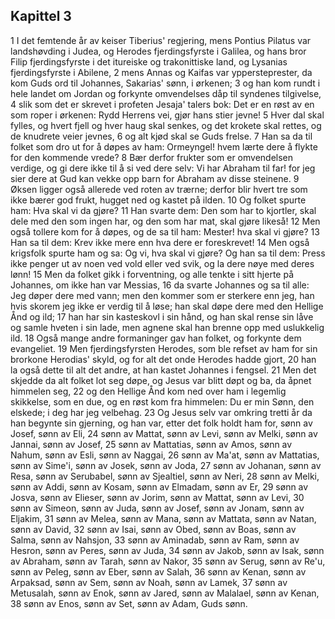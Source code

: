 ## Kapittel 3

1 I det femtende år av keiser Tiberius' regjering, mens Pontius Pilatus var landshøvding i Judea, og Herodes fjerdingsfyrste i Galilea, og hans bror Filip fjerdingsfyrste i det itureiske og trakonittiske land, og Lysanias fjerdingsfyrste i Abilene,
2 mens Annas og Kaifas var yppersteprester, da kom Guds ord til Johannes, Sakarias' sønn, i ørkenen;
3 og han kom rundt i hele landet om Jordan og forkynte omvendelses dåp til syndenes tilgivelse,
4 slik som det er skrevet i profeten Jesaja' talers bok: Det er en røst av en som roper i ørkenen: Rydd Herrens vei, gjør hans stier jevne!
5 Hver dal skal fylles, og hvert fjell og hver haug skal senkes, og det krokete skal rettes, og de knudrete veier jevnes,
6 og alt kjød skal se Guds frelse.
7 Han sa da til folket som dro ut for å døpes av ham: Ormeyngel! hvem lærte dere å flykte for den kommende vrede?
8 Bær derfor frukter som er omvendelsen verdige, og gi dere ikke til å si ved dere selv: Vi har Abraham til far! for jeg sier dere at Gud kan vekke opp barn for Abraham av disse steinene.
9 Øksen ligger også allerede ved roten av trærne; derfor blir hvert tre som ikke bærer god frukt, hugget ned og kastet på ilden.
10 Og folket spurte ham: Hva skal vi da gjøre?
11 Han svarte dem: Den som har to kjortler, skal dele med den som ingen har, og den som har mat, skal gjøre likeså!
12 Men også tollere kom for å døpes, og de sa til ham: Mester! hva skal vi gjøre?
13 Han sa til dem: Krev ikke mere enn hva dere er foreskrevet!
14 Men også krigsfolk spurte ham og sa: Og vi, hva skal vi gjøre? Og han sa til dem: Press ikke penger ut av noen ved vold eller ved svik, og la dere nøye med deres lønn!
15 Men da folket gikk i forventning, og alle tenkte i sitt hjerte på Johannes, om ikke han var Messias,
16 da svarte Johannes og sa til alle: Jeg døper dere med vann; men den kommer som er sterkere enn jeg, han hvis skorem jeg ikke er verdig til å løse; han skal døpe dere med den Hellige Ånd og ild;
17 han har sin kasteskovl i sin hånd, og han skal rense sin låve og samle hveten i sin lade, men agnene skal han brenne opp med uslukkelig ild.
18 Også mange andre formaninger gav han folket, og forkynte dem evangeliet.
19 Men fjerdingsfyrsten Herodes, som ble refset av ham for sin brorkone Herodias' skyld, og for alt det onde Herodes hadde gjort,
20 han la også dette til alt det andre, at han kastet Johannes i fengsel.
21 Men det skjedde da alt folket lot seg døpe, og Jesus var blitt døpt og ba, da åpnet himmelen seg,
22 og den Hellige Ånd kom ned over ham i legemlig skikkelse, som en due, og en røst kom fra himmelen: Du er min Sønn, den elskede; i deg har jeg velbehag.
23 Og Jesus selv var omkring tretti år da han begynte sin gjerning, og han var, etter det folk holdt ham for, sønn av Josef, sønn av Eli,
24 sønn av Mattat, sønn av Levi, sønn av Melki, sønn av Jannai, sønn av Josef,
25 sønn av Mattatias, sønn av Amos, sønn av Nahum, sønn av Esli, sønn av Naggai,
26 sønn av Ma'at, sønn av Mattatias, sønn av Sime'i, sønn av Josek, sønn av Joda,
27 sønn av Johanan, sønn av Resa, sønn av Serubabel, sønn av Sjealtiel, sønn av Neri,
28 sønn av Melki, sønn av Addi, sønn av Kosam, sønn av Elmadam, sønn av Er,
29 sønn av Josva, sønn av Elieser, sønn av Jorim, sønn av Mattat, sønn av Levi,
30 sønn av Simeon, sønn av Juda, sønn av Josef, sønn av Jonam, sønn av Eljakim,
31 sønn av Melea, sønn av Mana, sønn av Mattata, sønn av Natan, sønn av David,
32 sønn av Isai, sønn av Obed, sønn av Boas, sønn av Salma, sønn av Nahsjon,
33 sønn av Aminadab, sønn av Ram, sønn av Hesron, sønn av Peres, sønn av Juda,
34 sønn av Jakob, sønn av Isak, sønn av Abraham, sønn av Tarah, sønn av Nakor,
35 sønn av Serug, sønn av Re'u, sønn av Peleg, sønn av Eber, sønn av Salah,
36 sønn av Kenan, sønn av Arpaksad, sønn av Sem, sønn av Noah, sønn av Lamek,
37 sønn av Metusalah, sønn av Enok, sønn av Jared, sønn av Malalael, sønn av Kenan,
38 sønn av Enos, sønn av Set, sønn av Adam, Guds sønn.
